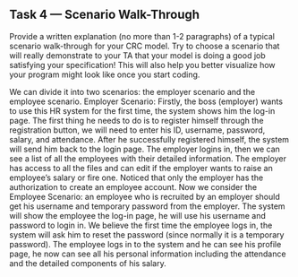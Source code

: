 ## Task 4 — Scenario Walk-Through

Provide a written explanation (no more than 1-2 paragraphs) of a typical scenario walk-through for your CRC model. Try to choose a scenario that will really demonstrate to your TA that your model is doing a good job satisfying your specification! This will also help you better visualize how your program might look like once you start coding.


We can divide it into two scenarios: the employer scenario and the employee scenario. Employer Scenario: Firstly, the boss (employer) wants to use this HR system for the first time, the system shows him the log-in page. The first thing he needs to do is to register himself through the registration button, we will need to enter his ID, username, password, salary, and attendance. After he successfully registered himself, the system will send him back to the login page. The employer logins in, then we can see a list of all the employees with their detailed information. The employer has access to all the files and can edit if the employer wants to raise an employee’s salary or fire one. Noticed that only the employer has the authorization to create an employee account. Now we consider the Employee Scenario: an employee who is recruited by an employer should get his username and temporary password from the employer. The system will show the employee the log-in page, he will use his username and password to login in. We believe the first time the employee logs in, the system will ask him to reset the password (since normally it is a temporary password). The employee logs in to the system and he can see his profile page, he now can see all his personal information including the attendance and the detailed components of his salary. 
